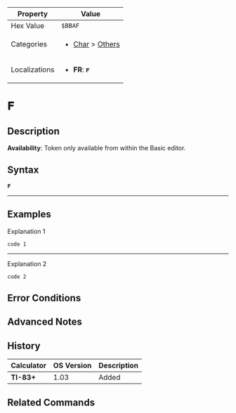| Property      | Value |
|---------------|-------|
| Hex Value     | `$BBAF`|
| Categories    | <ul><li>[Char](<../categories/Char.md>) > [Others](<../categories/Char.md#Others>)</li></ul> |
| Localizations | <ul><li><b>FR</b>: `𝐅`</li></ul> |

# `𝐅`

## Description



<b>Availability</b>: Token only available from within the Basic editor.

## Syntax
`𝐅`

<hr>

## Examples

Explanation 1
```ti-basic
code 1
```
---
Explanation 2
```ti-basic
code 2
```

## Error Conditions


## Advanced Notes


## History
| Calculator | OS Version | Description |
|------------|------------|-------------|
| <b>TI-83+</b> | 1.03 | Added

## Related Commands

    